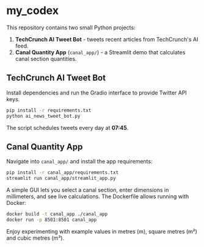 # my_codex

This repository contains two small Python projects:

1. **TechCrunch AI Tweet Bot** - tweets recent articles from TechCrunch's AI feed.
2. **Canal Quantity App** (`canal_app/`) - a Streamlit demo that calculates canal section quantities.

## TechCrunch AI Tweet Bot

Install dependencies and run the Gradio interface to provide Twitter API keys.

```bash
pip install -r requirements.txt
python ai_news_tweet_bot.py
```

The script schedules tweets every day at **07:45**.

## Canal Quantity App

Navigate into `canal_app/` and install the app requirements:

```bash
pip install -r canal_app/requirements.txt
streamlit run canal_app/streamlit_app.py
```

A simple GUI lets you select a canal section, enter dimensions in millimeters, and see live calculations. The Dockerfile allows running with Docker:

```bash
docker build -t canal_app ./canal_app
docker run -p 8501:8501 canal_app
```

Enjoy experimenting with example values in metres (m), square metres (m²) and cubic metres (m³).
